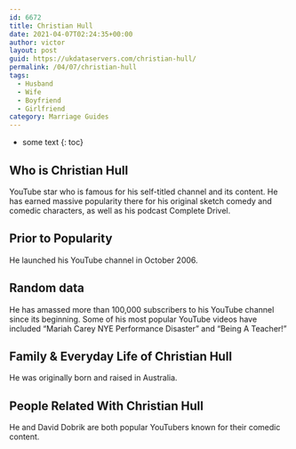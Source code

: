 ```yaml
---
id: 6672
title: Christian Hull
date: 2021-04-07T02:24:35+00:00
author: victor
layout: post
guid: https://ukdataservers.com/christian-hull/
permalink: /04/07/christian-hull
tags:
  - Husband
  - Wife
  - Boyfriend
  - Girlfriend
category: Marriage Guides
---
```


* some text
{: toc}


## Who is Christian Hull



YouTube star who is famous for his self-titled channel and its content. He has earned massive popularity there for his original sketch comedy and comedic characters, as well as his podcast Complete Drivel.  

                
                
                
## Prior to Popularity



He launched his YouTube channel in October 2006. 

                
                
                
## Random data



He has amassed more than 100,000 subscribers to his YouTube channel since its beginning. Some of his most popular YouTube videos have included &#8220;Mariah Carey NYE Performance Disaster&#8221; and &#8220;Being A Teacher!&#8221; 

                
                
                
## Family & Everyday Life of Christian Hull



He was originally born and raised in Australia. 

                
                
                
## People Related With Christian Hull



He and David Dobrik are both popular YouTubers known for their comedic content. 

                
              
            
          
          
          